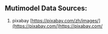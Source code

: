 ## Mutimodel Data Sources:

1. pixabay [https://pixabay.com/zh/images/](https://pixabay.com/)https://pixabay.com/
